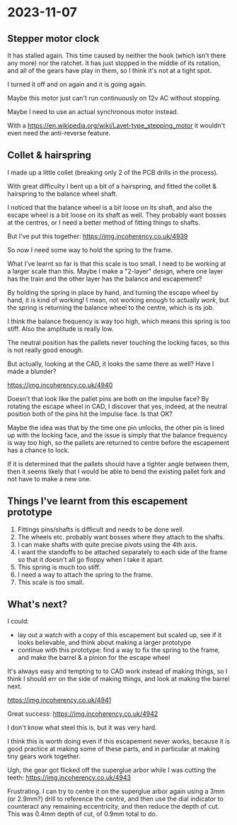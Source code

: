 # 2023-11-07

## Stepper motor clock

It has stalled again. This time caused by neither the hook (which isn't there any more) nor the ratchet.
It has just stopped in the middle of its rotation, and all of the gears have play in them, so I think it's not at
a tight spot.

I turned it off and on again and it is going again.

Maybe this motor just can't run continuously on 12v AC without stopping.

Maybe I need to use an actual synchronous motor instead.

With a https://en.wikipedia.org/wiki/Lavet-type_stepping_motor it wouldn't even need the
anti-reverse feature.

## Collet & hairspring

I made up a little collet (breaking only 2 of the PCB drills in the process).

With great difficulty I bent up a bit of a hairspring, and fitted the collet & hairspring
to the balance wheel shaft.

I noticed that the balance wheel is a bit loose on its shaft, and also the escape wheel is a bit loose
on its shaft as well. They probably want bosses at the centres, or I need a better method of fitting
things to shafts.

But I've put this together: https://img.incoherency.co.uk/4939

So now I need some way to hold the spring to the frame.

What I've learnt so far is that this scale is too small. I need to be working at a larger scale than this.
Maybe I make a "2-layer" design, where one layer has the train and the other layer has the balance and
escapement?

By holding the spring in place by hand, and turning the escape wheel by hand, it is kind of working!
I mean, not working enough to actually *work*, but the spring is returning the balance wheel to the centre,
which is its job.

I think the balance frequency is way too high, which means this spring is too stiff. Also the amplitude is really low.

The neutral position has the pallets never touching the locking faces, so this is not really good enough.

But actually, looking at the CAD, it looks the same there as well? Have I made a blunder?

https://img.incoherency.co.uk/4940

Doesn't that look like the pallet pins are both on the impulse face? By rotating the escape wheel in CAD,
I discover that yes, indeed, at the neutral position both of the pins hit the impulse face. Is that OK?

Maybe the idea was that by the time one pin unlocks, the other pin is lined up with the locking face, and the issue
is simply that the balance frequency is way too high, so the pallets are returned to centre before the
escapement has a chance to lock.

If it is determined that the pallets should have a tighter angle between them, then it seems likely that I
would be able to bend the existing pallet fork and not have to make a new one.

## Things I've learnt from this escapement prototype

1. Fittings pins/shafts is difficult and needs to be done well.
2. The wheels etc. probably want bosses where they attach to the shafts.
3. I can make shafts with quite precise pivots using the 4th axis.
4. I want the standoffs to be attached separately to each side of the frame so that it doesn't all go floppy when I take it apart.
5. This spring is much too stiff.
6. I need a way to attach the spring to the frame.
7. This scale is too small.

## What's next?

I could:

 * lay out a watch with a copy of this escapement but scaled up, see if it looks believable, and think about making
   a larger prototype
 * continue with this prototype: find a way to fix the spring to the frame, and make the barrel & a pinion for the
   escape wheel

It's always easy and tempting to to CAD work instead of making things, so I think I should err on the side of making
things, and look at making the barrel next.

https://img.incoherency.co.uk/4941

Great success: https://img.incoherency.co.uk/4942

I don't know what steel this is, but it was very hard.

I think this is worth doing even if this escapement never works, because it is good practice at making some of
these parts, and in particular at making tiny gears work together.

Ugh, the gear got flicked off the superglue arbor while I was cutting the teeth: https://img.incoherency.co.uk/4943

Frustrating. I can try to centre it on the superglue arbor again using a 3mm (or 2.9mm?) drill to reference the centre, and then
use the dial indicator to counteract any remaining eccentricity, and then reduce the depth of cut. This was 0.4mm depth of cut,
of 0.9mm total to do.
